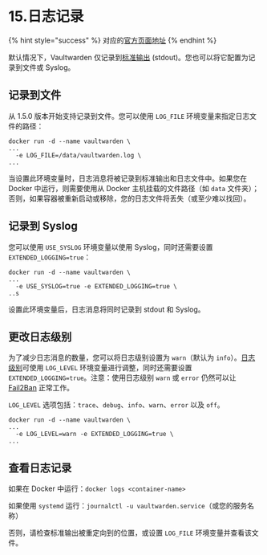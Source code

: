 # 15.日志记录

{% hint style="success" %}
对应的[官方页面地址](https://github.com/dani-garcia/vaultwarden/wiki/Logging)
{% endhint %}

默认情况下，Vaultwarden 仅记录到[标准输出](https://zh.wikipedia.org/wiki/%E6%A8%99%E6%BA%96%E4%B8%B2%E6%B5%81) (stdout)。您也可以将它配置为记录到文件或 Syslog。

## 记录到文件 <a href="#logging-to-a-file" id="logging-to-a-file"></a>

从 1.5.0 版本开始支持记录到文件。您可以使用 `LOG_FILE` 环境变量来指定日志文件的路径：

```shell
docker run -d --name vaultwarden \
...
  -e LOG_FILE=/data/vaultwarden.log \
...
```

当设置此环境变量时，日志消息将被记录到标准输出和日志文件中。如果您在 Docker 中运行，则需要使用从 Docker 主机挂载的文件路径（如 `data` 文件夹）；否则，如果容器被重新启动或移除，您的日志文件将丢失（或至少难以找回）。

## 记录到 Syslog <a href="#logging-to-syslog" id="logging-to-syslog"></a>

您可以使用 `USE_SYSLOG` 环境变量以使用 Syslog，同时还需要设置 `EXTENDED_LOGGING=true`：

```shell
docker run -d --name vaultwarden \
...
  -e USE_SYSLOG=true -e EXTENDED_LOGGING=true \
..s
```

设置此环境变量后，日志消息将同时记录到 stdout 和 Syslog。

## 更改日志级别 <a href="#change-the-log-level" id="change-the-log-level"></a>

为了减少日志消息的数量，您可以将日志级别设置为 `warn`（默认为 `info`）。[日志级别](https://docs.rs/log/0.4.7/log/enum.Level.html#variants)可使用 `LOG_LEVEL` 环境变量进行调整，同时还需要设置 `EXTENDED_LOGGING=true`。注意：使用日志级别 `warn` 或 `error` 仍然可以让 [Fail2Ban](security/fail2ban-setup.md) 正常工作。

`LOG_LEVEL` 选项包括：`trace`、`debug`、`info`、`warn`、`error` 以及 `off`。

```shell
docker run -d --name vaultwarden \
...
  -e LOG_LEVEL=warn -e EXTENDED_LOGGING=true \
...
```

## 查看日志记录 <a href="#viewing-logs" id="viewing-logs"></a>

如果在 Docker 中运行：`docker logs <container-name>`

如果使用 `systemd` 运行：`journalctl -u vaultwarden.service`（或您的服务名称）

否则，请检查标准输出被重定向到的位置，或设置 `LOG_FILE` 环境变量并查看该文件。
